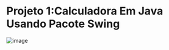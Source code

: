 <h1> Projeto 1:Calculadora Em Java Usando Pacote Swing </h1>

![image](https://github.com/user-attachments/assets/26531bd0-7536-4287-a544-3d3192d4cfbb)


